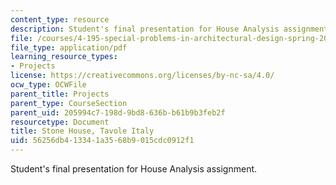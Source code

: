 ```yaml
---
content_type: resource
description: Student's final presentation for House Analysis assignment.
file: /courses/4-195-special-problems-in-architectural-design-spring-2005/56256db413341a3568b9015cdc0912f1_perduestone.pdf
file_type: application/pdf
learning_resource_types:
- Projects
license: https://creativecommons.org/licenses/by-nc-sa/4.0/
ocw_type: OCWFile
parent_title: Projects
parent_type: CourseSection
parent_uid: 205994c7-198d-9bd8-636b-b61b9b3feb2f
resourcetype: Document
title: Stone House, Tavole Italy
uid: 56256db4-1334-1a35-68b9-015cdc0912f1
---
```

Student's final presentation for House Analysis assignment.